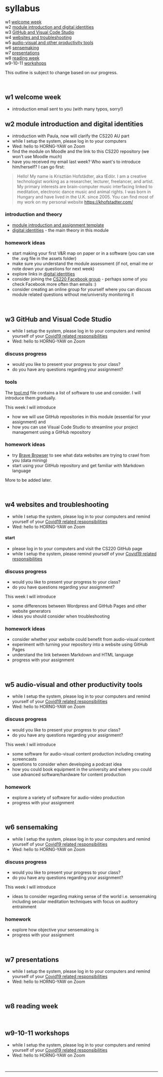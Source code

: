 # syllabus

w1 [welcome week](#w1-welcome-week)  
w2 [module introduction and digital identities](#w2-module-introduction-and-digital-identities)  
w3 [GitHub and Visual Code Studio](#w3-github-and-visual-code-studio)  
w4 [websites and troubleshooting](#w4-websites-and-troubleshooting)  
w5 [audio-visual and other productivity tools](#w5-audio-visual-and-other-productivity-tools)  
w6 [sensemaking](#w6-sensemaking)  
w7 [presentations](#w7-presentations)  
w8 [reading week](#w8-reading-week)  
w9-10-11 [workshops](#w9-10-11-workshops)

This outline is subject to change based on our progress.

<br>

## w1 welcome week
- introduction email sent to you (with many typos, sorry!) 

## w2 module introduction and digital identities
- introduction with Paula, now will clarify the CS220 AU part
- while I setup the system, please log in to your computers
- Wed: hello to HORNG-YAW on Zoom
- find the module on Moodle and the link to this CS220 repository (we won't use Moodle much)
- have you received my email last week? Who want's to introduce him/herself? I can go first:

> Hello! My name is Krisztián Hofstädter, aka tEdör. I am a creative technologist working as a researcher, lecturer, freelancer, and artist. My primary interests are brain-computer music interfacing linked to meditation, electronic dance music and animal rights. I was born in Hungary and have lived in the U.K. since 2005. You can find most of my work on my personal website https://khofstadter.com/

### introduction and theory
- [module introduction and assignment template](README.md)
- [digital identities](digital-identities.md) - the main theory in this module

### homework ideas
- start making your first V&R map on paper or in a software (you can use the .svg file in the assets folder)
- make sure you understand the module assessment (if not, email me or note down your questions for next week)
- explore links in [digital identities](digital-identities.md)
- consider joining the [CS220 Facebook group](https://www.facebook.com/groups/400596074925260) - perhaps some of you check Facebook more often than emails :)
- consider creating an online group for yourself where you can discuss module related questions without me/university monitoring it

<br>

## w3 GitHub and Visual Code Studio
- while I setup the system, please log in to your computers and remind yourself of your [Covid19 related responsibilities](assets/doc/covid-reminder.md)
- Wed: hello to HORNG-YAW on Zoom

### discuss progress
- would you like to present your progress to your class?
- do you have any questions regarding your assignment?

### tools
The [tool.md](tool.md) file contains a list of software to use and consider. I will introduce them gradually. 

This week I will introduce 
- how we will use GitHub repositories in this module (essential for your assignment) and 
- how you can use Visual Code Studio to streamline your project management using a GitHub repository

### homework ideas
- try [Brave Browser](https://brave.com/) to see what data websites are trying to crawl from you (data mining)
- start using your GitHub repository and get familiar with Markdown language

More to be added later.

<br>

## w4 websites and troubleshooting
- while I setup the system, please log in to your computers and remind yourself of your [Covid19 related responsibilities](assets/doc/covid-reminder.md)
- Wed: hello to HORNG-YAW on Zoom

#### start
- please log in to your computers and visit the CS220 GitHub page
- while I setup the system, please remind yourself of your [Covid19 related responsibilities](assets/doc/covid-reminder.md)

### discuss progress
- would you like to present your progress to your class?
- do you have questions regarding your assignment?

This week I will introduce 
- some differences between Wordpress and GitHub Pages and other website generators
- ideas you should consider when troubleshooting 

### homework ideas
- consider whether your website could benefit from audio-visual content
- experiment with turning your repository into a website using GitHub Pages
- understand the link between Markdown and HTML language
- progress with your assignment

<br>

## w5 audio-visual and other productivity tools
- while I setup the system, please log in to your computers and remind yourself of your [Covid19 related responsibilities](assets/doc/covid-reminder.md)
- Wed: hello to HORNG-YAW on Zoom

### discuss progress
- would you like to present your progress to your class?
- do you have any questions regarding your assignment?

This week I will introduce 
- some software for audio-visual content production including creating screencasts
- questions to consider when developing a podcast idea
- how you could book equipment in the university and where you could use advanced software/hardware for content production

### homework
- explore a variety of software for audio-video production
- progress with your assignment

<br>

## w6 sensemaking
- while I setup the system, please log in to your computers and remind yourself of your [Covid19 related responsibilities](assets/doc/covid-reminder.md)
- Wed: hello to HORNG-YAW on Zoom

### discuss progress
- would you like to present your progress to your class?
- do you have any questions regarding your assignment?

This week I will introduce 
- ideas to consider regarding making sense of the world i.e. sensemaking including secular meditation techniques with focus on auditory entrainment

### homework
- explore how objective your sensemaking is
- progress with your assignment

<br>

## w7 presentations
- while I setup the system, please log in to your computers and remind yourself of your [Covid19 related responsibilities](assets/doc/covid-reminder.md)
- Wed: hello to HORNG-YAW on Zoom


<br>

## w8 reading week


<br>

## w9-10-11 workshops
- while I setup the system, please log in to your computers and remind yourself of your [Covid19 related responsibilities](assets/doc/covid-reminder.md)
- Wed: hello to HORNG-YAW on Zoom

<br>

---
<!--
## Ideas to discuss
### Self-assessment
#### Invoicing
### Thinking slowly
https://mattgemmell.com/thinking-slowly/
### mailing list
-->
